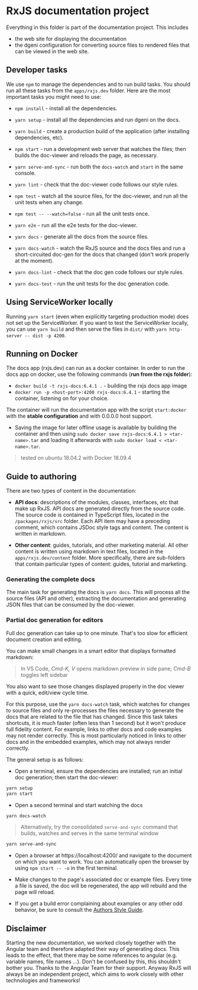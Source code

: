 # RxJS documentation project

Everything in this folder is part of the documentation project. This includes

- the web site for displaying the documentation
- the dgeni configuration for converting source files to rendered files that can be viewed in the web site.

## Developer tasks

We use `npm` to manage the dependencies and to run build tasks.
You should run all these tasks from the `apps/rxjs.dev` folder.
Here are the most important tasks you might need to use:

- `npm install` - install all the dependencies.
- `yarn setup` - install all the dependencies and run dgeni on the docs.

- `yarn build` - create a production build of the application (after installing dependencies, etc).

- `npm start` - run a development web server that watches the files; then builds the doc-viewer and reloads the page, as necessary.
- `yarn serve-and-sync` - run both the `docs-watch` and `start` in the same console.
- `yarn lint` - check that the doc-viewer code follows our style rules.
- `npm test` - watch all the source files, for the doc-viewer, and run all the unit tests when any change.
- `npm test -- --watch=false` - run all the unit tests once.
- `yarn e2e` - run all the e2e tests for the doc-viewer.

- `yarn docs` - generate all the docs from the source files.
- `yarn docs-watch` - watch the RxJS source and the docs files and run a short-circuited doc-gen for the docs that changed (don't work properly at the moment).
- `yarn docs-lint` - check that the doc gen code follows our style rules.
- `yarn docs-test` - run the unit tests for the doc generation code.

## Using ServiceWorker locally

Running `yarn start` (even when explicitly targeting production mode) does not set up the
ServiceWorker. If you want to test the ServiceWorker locally, you can use `yarn build` and then
serve the files in `dist/` with `yarn http-server -- dist -p 4200`.

## Running on Docker

The docs app (rxjs.dev) can run as a docker container.
In order to run the docs app on docker, use the following commands (**run from the rxjs folder**):

- `docker build -t rxjs-docs:6.4.1 .` - building the rxjs docs app image
- `docker run -p <host-port>:4200 rxjs-docs:6.4.1` - starting the container, listening on _<host-port>_ for your choice.

The container will run the documentation app with the script `start:docker` with the **stable configuration** and with 0.0.0.0 host support.

- Saving the image for later offline usage is available by building the container and then using `sudo docker save rxjs-docs:6.4.1 > <tar-name>.tar`
  and loading it afterwards with `sudo docker load < <tar-name>.tar`.

> tested on ubuntu 18.04.2 with Docker 18.09.4

## Guide to authoring

There are two types of content in the documentation:

- **API docs**: descriptions of the modules, classes, interfaces, etc that make up RxJS.
  API docs are generated directly from the source code.
  The source code is contained in TypeScript files, located in the `/packages/rxjs/src` folder.
  Each API item may have a preceding comment, which contains JSDoc style tags and content.
  The content is written in markdown.

- **Other content**: guides, tutorials, and other marketing material.
  All other content is written using markdown in text files, located in the `apps/rxjs.dev/content` folder.
  More specifically, there are sub-folders that contain particular types of content: guides, tutorial and marketing.

### Generating the complete docs

The main task for generating the docs is `yarn docs`. This will process all the source files (API and other),
extracting the documentation and generating JSON files that can be consumed by the doc-viewer.

### Partial doc generation for editors

Full doc generation can take up to one minute. That's too slow for efficient document creation and editing.

You can make small changes in a smart editor that displays formatted markdown:

> In VS Code, _Cmd-K, V_ opens markdown preview in side pane; _Cmd-B_ toggles left sidebar

You also want to see those changes displayed properly in the doc viewer
with a quick, edit/view cycle time.

For this purpose, use the `yarn docs-watch` task, which watches for changes to source files and only
re-processes the files necessary to generate the docs that are related to the file that has changed.
Since this task takes shortcuts, it is much faster (often less than 1 second) but it won't produce full
fidelity content. For example, links to other docs and code examples may not render correctly. This is
most particularly noticed in links to other docs and in the embedded examples, which may not always render
correctly.

The general setup is as follows:

- Open a terminal, ensure the dependencies are installed; run an initial doc generation; then start the doc-viewer:

```bash
yarn setup
yarn start
```

- Open a second terminal and start watching the docs

```bash
yarn docs-watch
```

> Alternatively, try the consolidated `serve-and-sync` command that builds, watches and serves in the same terminal window

```bash
yarn serve-and-sync
```

- Open a browser at https://localhost:4200/ and navigate to the document on which you want to work.
  You can automatically open the browser by using `npm start -- -o` in the first terminal.

- Make changes to the page's associated doc or example files. Every time a file is saved, the doc will
  be regenerated, the app will rebuild and the page will reload.

- If you get a build error complaining about examples or any other odd behavior, be sure to consult
  the [Authors Style Guide](https://angular.io/guide/docs-style-guide).

## Disclaimer

Starting the new documentation, we worked closely together with the Angular team and therefore adapted their way of generating docs. This leads to the effect, that there may be some references to angular (e.g. variable names, file names ...). Don't be confused by this, this shouldn't bother you. Thanks to the Angular Team for their support.
Anyway RxJS will always be an independent project, which aims to work closely with other technologies and frameworks!
